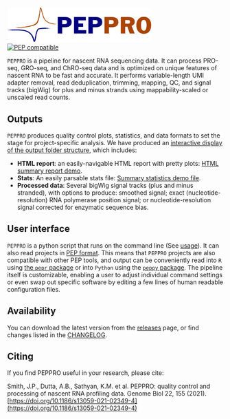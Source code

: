# <img src="img/peppro_logo.svg" alt="PEPPRO" class="img-fluid" style="max-height:80px; margin-top:10px; margin-bottom:-10px" align="left">  

<br clear="all">

[![PEP compatible](https://pepkit.github.io/img/PEP-compatible-green.svg)](http://pepkit.github.io)

`PEPPRO` is a pipeline for nascent RNA sequencing data. It can process PRO-seq, GRO-seq, and ChRO-seq data and is optimized on unique features of nascent RNA to be fast and accurate. It performs variable-length UMI adapter removal, read deduplication, trimming, mapping, QC, and signal tracks (bigWig) for plus and minus strands using mappability-scaled or unscaled read counts. 

## Outputs

`PEPPRO` produces quality control plots, statistics, and data formats to set the stage for project-specific analysis. We have produced an [interactive display of the output folder structure](browse_output/), which includes:

- **HTML report**: an easily-navigable HTML report with pretty plots: [HTML summary report demo](files/examples/paper/PEPPRO_summary.html).
- **Stats**: An easily parsable stats file: [Summary statistics demo file](files/examples/paper/PEPPRO_stats_summary.tsv).
- **Processed data**: Several bigWig signal tracks (plus and minus stranded), with options to produce: smoothed signal; exact (nucleotide-resolution) RNA polymerase position signal; or nucleotide-resolution signal corrected for enzymatic sequence bias.

## User interface

`PEPPRO` is a python script that runs on the command line (See [usage](usage)). It can also read projects in [PEP format](https://pepkit.github.io/). This means that `PEPPRO` projects are also compatible with other PEP tools, and output can be conveniently read into `R` using [the `pepr` package](http://code.databio.org/pepr/) or into `Python` using the [`peppy` package](https://peppy.readthedocs.io/en/latest/). The pipeline itself is customizable, enabling a user to adjust individual command settings or even swap out specific software by editing a few lines of human readable configuration files.

## Availability

You can download the latest version from the [releases](https://github.com/databio/peppro/releases) page, or find changes listed in the [CHANGELOG](changelog).

## Citing

If you find PEPPRO useful in your research, please cite:

Smith, J.P., Dutta, A.B., Sathyan, K.M. et al. PEPPRO: quality control and processing of nascent RNA profiling data. Genome Biol 22, 155 (2021). [https://doi.org/10.1186/s13059-021-02349-4](https://doi.org/10.1186/s13059-021-02349-4)
